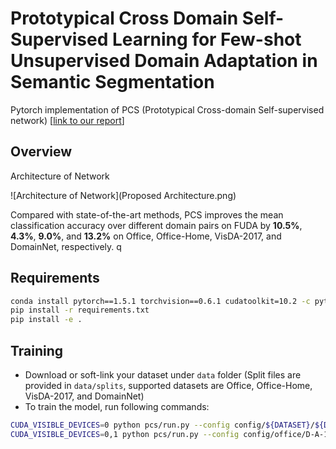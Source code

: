 
# Prototypical Cross Domain Self-Supervised Learning for Few-shot Unsupervised Domain Adaptation in Semantic Segmentation

Pytorch implementation of PCS (Prototypical Cross-domain Self-supervised network) [[link to our report](https://drive.google.com/drive/u/1/folders/127bXMlpO5XsZV5IXs2nRCvUijtZ9NsZ1)]

## Overview

Architecture of Network

![Architecture of Network](Proposed Architecture.png)

Compared with state-of-the-art methods, PCS improves the mean classification accuracy over different domain pairs on FUDA by **10.5%**, **4.3%**, **9.0%**, and **13.2%** on Office, Office-Home, VisDA-2017, and DomainNet, respectively.
q

## Requirements

```bash
conda install pytorch==1.5.1 torchvision==0.6.1 cudatoolkit=10.2 -c pytorch
pip install -r requirements.txt
pip install -e .
```

## Training

- Download or soft-link your dataset under `data` folder (Split files are provided in `data/splits`, supported datasets are Office, Office-Home, VisDA-2017, and DomainNet)
- To train the model, run following commands:

```bash
CUDA_VISIBLE_DEVICES=0 python pcs/run.py --config config/${DATASET}/${DOMAIN-PAIR}.json
CUDA_VISIBLE_DEVICES=0,1 python pcs/run.py --config config/office/D-A-1.json
```

